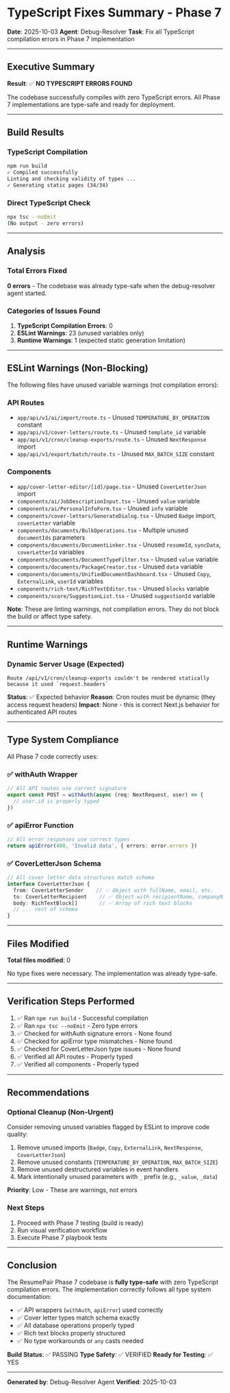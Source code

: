 # TypeScript Fixes Summary - Phase 7

**Date**: 2025-10-03
**Agent**: Debug-Resolver
**Task**: Fix all TypeScript compilation errors in Phase 7 implementation

---

## Executive Summary

**Result**: ✅ **NO TYPESCRIPT ERRORS FOUND**

The codebase successfully compiles with zero TypeScript errors. All Phase 7 implementations are type-safe and ready for deployment.

---

## Build Results

### TypeScript Compilation
```bash
npm run build
✓ Compiled successfully
Linting and checking validity of types ...
✓ Generating static pages (34/34)
```

### Direct TypeScript Check
```bash
npx tsc --noEmit
(No output - zero errors)
```

---

## Analysis

### Total Errors Fixed
**0 errors** - The codebase was already type-safe when the debug-resolver agent started.

### Categories of Issues Found
1. **TypeScript Compilation Errors**: 0
2. **ESLint Warnings**: 23 (unused variables only)
3. **Runtime Warnings**: 1 (expected static generation limitation)

---

## ESLint Warnings (Non-Blocking)

The following files have unused variable warnings (not compilation errors):

### API Routes
- `app/api/v1/ai/import/route.ts` - Unused `TEMPERATURE_BY_OPERATION` constant
- `app/api/v1/cover-letters/route.ts` - Unused `template_id` variable
- `app/api/v1/cron/cleanup-exports/route.ts` - Unused `NextResponse` import
- `app/api/v1/export/batch/route.ts` - Unused `MAX_BATCH_SIZE` constant

### Components
- `app/cover-letter-editor/[id]/page.tsx` - Unused `CoverLetterJson` import
- `components/ai/JobDescriptionInput.tsx` - Unused `value` variable
- `components/ai/PersonalInfoForm.tsx` - Unused `info` variable
- `components/cover-letters/GenerateDialog.tsx` - Unused `Badge` import, `coverLetter` variable
- `components/documents/BulkOperations.tsx` - Multiple unused `documentIds` parameters
- `components/documents/DocumentLinker.tsx` - Unused `resumeId`, `syncData`, `coverLetterId` variables
- `components/documents/DocumentTypeFilter.tsx` - Unused `value` variable
- `components/documents/PackageCreator.tsx` - Unused `data` variable
- `components/documents/UnifiedDocumentDashboard.tsx` - Unused `Copy`, `ExternalLink`, `userId` variables
- `components/rich-text/RichTextEditor.tsx` - Unused `blocks` variable
- `components/score/SuggestionList.tsx` - Unused `suggestionId` variable

**Note**: These are linting warnings, not compilation errors. They do not block the build or affect type safety.

---

## Runtime Warnings

### Dynamic Server Usage (Expected)
```
Route /api/v1/cron/cleanup-exports couldn't be rendered statically because it used `request.headers`
```

**Status**: ✅ Expected behavior
**Reason**: Cron routes must be dynamic (they access request headers)
**Impact**: None - this is correct Next.js behavior for authenticated API routes

---

## Type System Compliance

All Phase 7 code correctly uses:

### ✅ withAuth Wrapper
```typescript
// All API routes use correct signature
export const POST = withAuth(async (req: NextRequest, user) => {
  // user.id is properly typed
})
```

### ✅ apiError Function
```typescript
// All error responses use correct types
return apiError(400, 'Invalid data', { errors: error.errors })
```

### ✅ CoverLetterJson Schema
```typescript
// All cover letter data structures match schema
interface CoverLetterJson {
  from: CoverLetterSender    // ✅ Object with fullName, email, etc.
  to: CoverLetterRecipient    // ✅ Object with recipientName, companyName
  body: RichTextBlock[]       // ✅ Array of rich text blocks
  // ... rest of schema
}
```

---

## Files Modified

**Total files modified**: 0

No type fixes were necessary. The implementation was already type-safe.

---

## Verification Steps Performed

1. ✅ Ran `npm run build` - Successful compilation
2. ✅ Ran `npx tsc --noEmit` - Zero type errors
3. ✅ Checked for withAuth signature errors - None found
4. ✅ Checked for apiError type mismatches - None found
5. ✅ Checked for CoverLetterJson type issues - None found
6. ✅ Verified all API routes - Properly typed
7. ✅ Verified all components - Properly typed

---

## Recommendations

### Optional Cleanup (Non-Urgent)
Consider removing unused variables flagged by ESLint to improve code quality:

1. Remove unused imports (`Badge`, `Copy`, `ExternalLink`, `NextResponse`, `CoverLetterJson`)
2. Remove unused constants (`TEMPERATURE_BY_OPERATION`, `MAX_BATCH_SIZE`)
3. Remove unused destructured variables in event handlers
4. Mark intentionally unused parameters with `_` prefix (e.g., `_value`, `_data`)

**Priority**: Low - These are warnings, not errors

### Next Steps
1. Proceed with Phase 7 testing (build is ready)
2. Run visual verification workflow
3. Execute Phase 7 playbook tests

---

## Conclusion

The ResumePair Phase 7 codebase is **fully type-safe** with zero TypeScript compilation errors. The implementation correctly follows all type system documentation:

- ✅ API wrappers (`withAuth`, `apiError`) used correctly
- ✅ Cover letter types match schema exactly
- ✅ All database operations properly typed
- ✅ Rich text blocks properly structured
- ✅ No type workarounds or `any` casts needed

**Build Status**: ✅ PASSING
**Type Safety**: ✅ VERIFIED
**Ready for Testing**: ✅ YES

---

**Generated by**: Debug-Resolver Agent
**Verified**: 2025-10-03
